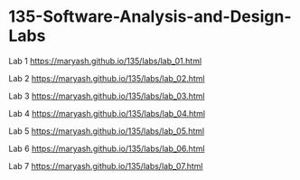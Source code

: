 # 135-Software-Analysis-and-Design-Labs

Lab 1 https://maryash.github.io/135/labs/lab_01.html

Lab 2 https://maryash.github.io/135/labs/lab_02.html

Lab 3 https://maryash.github.io/135/labs/lab_03.html

Lab 4 https://maryash.github.io/135/labs/lab_04.html

Lab 5 https://maryash.github.io/135/labs/lab_05.html

Lab 6 https://maryash.github.io/135/labs/lab_06.html

Lab 7 https://maryash.github.io/135/labs/lab_07.html
